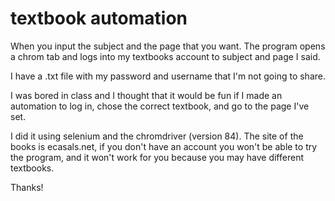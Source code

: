 # textbook automation

When you input the subject and the page that you want. The program opens a chrom tab and logs into my textbooks account to subject and page I said.

I have a .txt file with my password and username that I'm not going to share.

I was bored in class and I thought that it would be fun if I made an automation to log in, chose the correct textbook, and go to the page I've set.

I did it using selenium and the chromdriver (version 84). The site of the books is ecasals.net, if you don't have an account you won't be able to try the program, and it won't work for you because you may have different  textbooks.

Thanks!
